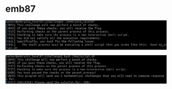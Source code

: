 # emb87

![it is again a bash challenge](<../.gitbook/assets/image (45).png>)

![It made me solve bunch of math problems](<../.gitbook/assets/image (203).png>)
